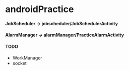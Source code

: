 # androidPractice
#### JobScheduler -> jobscheduler/JobSchedulerActivity
#### AlarmManager -> alarmManager/PracticeAlarmActivity


#### TODO
- WorkManager
- socket
